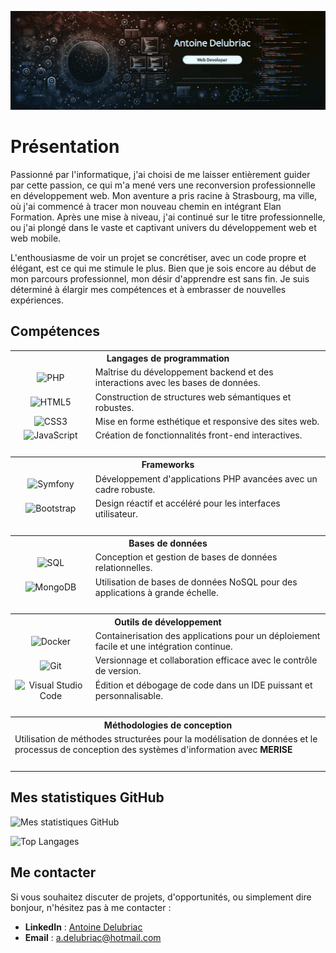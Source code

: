 ![Bannière](https://github.com/AntoineDrc/AntoineDrc/blob/main/assets/bannerDev.png?raw=true)

# Présentation

Passionné par l'informatique, j'ai choisi de me laisser entièrement guider par cette passion, ce qui m'a mené vers une reconversion professionnelle en développement web. Mon aventure a pris racine à Strasbourg, ma ville, où j'ai commencé à tracer mon nouveau chemin en intégrant Elan Formation. Après une mise à niveau, j'ai continué sur le titre professionnelle, ou j'ai plongé dans le vaste et captivant univers du développement web et web mobile.

L'enthousiasme de voir un projet se concrétiser, avec un code propre et élégant, est ce qui me stimule le plus. Bien que je sois encore au début de mon parcours professionnel, mon désir d'apprendre est sans fin. Je suis déterminé à élargir mes compétences et à embrasser de nouvelles expériences.

## Compétences

<table>
<tr><th colspan="2" align="center"><b>Langages de programmation</b></th></tr>
<tr>
  <td align="center"><img src="https://img.shields.io/badge/PHP-777BB4?style=for-the-badge&logo=php&logoColor=white" alt="PHP"/></td>
  <td>Maîtrise du développement backend et des interactions avec les bases de données.</td>
</tr>
<tr>
  <td align="center"><img src="https://img.shields.io/badge/HTML5-E34F26?style=for-the-badge&logo=html5&logoColor=white" alt="HTML5"/></td>
  <td>Construction de structures web sémantiques et robustes.</td>
</tr>
<tr>
  <td align="center"><img src="https://img.shields.io/badge/CSS3-1572B6?style=for-the-badge&logo=css3&logoColor=white" alt="CSS3"/></td>
  <td>Mise en forme esthétique et responsive des sites web.</td>
</tr>
<tr>
  <td align="center"><img src="https://img.shields.io/badge/JavaScript-F7DF1E?style=for-the-badge&logo=javascript&logoColor=black" alt="JavaScript"/></td>
  <td>Création de fonctionnalités front-end interactives.</td>
</tr>
<tr><td colspan="2">&nbsp;</td></tr> <!-- Espace -->

<tr><th colspan="2" align="center"><b>Frameworks</b></th></tr>
<tr>
  <td align="center"><img src="https://img.shields.io/badge/Symfony-000000?style=for-the-badge&logo=symfony&logoColor=white" alt="Symfony"/></td>
  <td>Développement d'applications PHP avancées avec un cadre robuste.</td>
</tr>
<tr>
  <td align="center"><img src="https://img.shields.io/badge/Bootstrap-563D7C?style=for-the-badge&logo=bootstrap&logoColor=white" alt="Bootstrap"/></td>
  <td>Design réactif et accéléré pour les interfaces utilisateur.</td>
</tr>
<tr><td colspan="2">&nbsp;</td></tr> <!-- Espace -->

<tr><th colspan="2" align="center"><b>Bases de données</b></th></tr>
<tr>
  <td align="center"><img src="https://img.shields.io/badge/SQL-4479A1?style=for-the-badge&logo=amazon-dynamodb&logoColor=white" alt="SQL"/></td>
  <td>Conception et gestion de bases de données relationnelles.</td>
</tr>
<tr>
  <td align="center"><img src="https://img.shields.io/badge/MongoDB-4EA94B?style=for-the-badge&logo=mongodb&logoColor=white" alt="MongoDB"/></td>
  <td>Utilisation de bases de données NoSQL pour des applications à grande échelle.</td>
</tr>
<tr><td colspan="2">&nbsp;</td></tr> <!-- Espace -->

<tr><th colspan="2" align="center"><b>Outils de développement</b></th></tr>
<tr>
  <td align="center"><img src="https://img.shields.io/badge/Docker-2496ED?style=for-the-badge&logo=docker&logoColor=white" alt="Docker"/></td>
  <td>Containerisation des applications pour un déploiement facile et une intégration continue.</td>
</tr>
<tr>
  <td align="center"><img src="https://img.shields.io/badge/Git-F05032?style=for-the-badge&logo=git&logoColor=white" alt="Git"/></td>
  <td>Versionnage et collaboration efficace avec le contrôle de version.</td>
</tr>
<tr>
  <td align="center"><img src="https://img.shields.io/badge/Visual%20Studio%20Code-007ACC?style=for-the-badge&logo=visual-studio-code&logoColor=white" alt="Visual Studio Code"/></td>
  <td>Édition et débogage de code dans un IDE puissant et personnalisable.</td>
</tr>
<tr><td colspan="2">&nbsp;</td></tr> <!-- Espace -->

<tr><th colspan="2" align="center"><b>Méthodologies de conception</b></th></tr>
<tr>
  <td colspan="2">Utilisation de méthodes structurées pour la modélisation de données et le processus de conception des systèmes d'information avec <b>MERISE</b>
  <tr><td colspan="2">&nbsp;</td></tr> <!-- Espace -->
</table>

## Mes statistiques GitHub

![Mes statistiques GitHub](https://github-readme-stats.vercel.app/api?username=AntoineDrc&show_icons=true&theme=radical)

![Top Langages](https://github-readme-stats.vercel.app/api/top-langs/?username=AntoineDrc&layout=compact&theme=radical)

## Me contacter

Si vous souhaitez discuter de projets, d'opportunités, ou simplement dire bonjour, n'hésitez pas à me contacter :

- **LinkedIn** : [Antoine Delubriac](https://www.linkedin.com/in/antoinedelubriac/)
- **Email** : [a.delubriac@hotmail.com](mailto:a.delubriac@hotmail.com)

